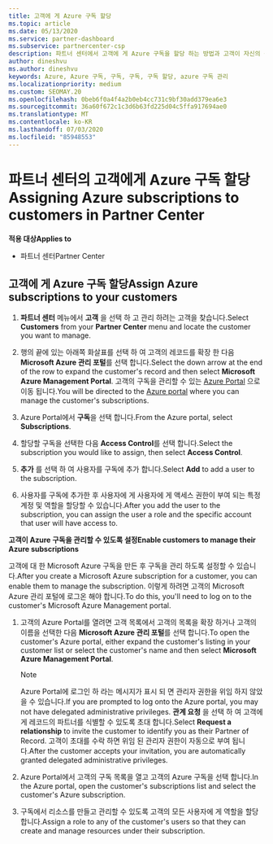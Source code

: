 ```yaml
---
title: 고객에 게 Azure 구독 할당
ms.topic: article
ms.date: 05/13/2020
ms.service: partner-dashboard
ms.subservice: partnercenter-csp
description: 파트너 센터에서 고객에 게 Azure 구독을 할당 하는 방법과 고객이 자신의 구독을 관리 하도록 설정 하는 방법을 알아봅니다.
author: dineshvu
ms.author: dineshvu
keywords: Azure, Azure 구독, 구독, 구독, 구독 할당, azure 구독 관리
ms.localizationpriority: medium
ms.custom: SEOMAY.20
ms.openlocfilehash: 0beb6f0a4f4a2b0eb4cc731c9bf30add379ea6e3
ms.sourcegitcommit: 36a60f672c1c3d6b63fd225d04c5ffa917694ae0
ms.translationtype: MT
ms.contentlocale: ko-KR
ms.lasthandoff: 07/03/2020
ms.locfileid: "85948553"
---
```

# <a name="assigning-azure-subscriptions-to-customers-in-partner-center"></a><span data-ttu-id="2c261-104">파트너 센터의 고객에게 Azure 구독 할당</span><span class="sxs-lookup"><span data-stu-id="2c261-104">Assigning Azure subscriptions to customers in Partner Center</span></span>

<span data-ttu-id="2c261-105">**적용 대상**</span><span class="sxs-lookup"><span data-stu-id="2c261-105">**Applies to**</span></span>

- <span data-ttu-id="2c261-106">파트너 센터</span><span class="sxs-lookup"><span data-stu-id="2c261-106">Partner Center</span></span>

## <a name="assign-azure-subscriptions-to-your-customers"></a><span data-ttu-id="2c261-107">고객에 게 Azure 구독 할당</span><span class="sxs-lookup"><span data-stu-id="2c261-107">Assign Azure subscriptions to your customers</span></span>

1. <span data-ttu-id="2c261-108">**파트너 센터** 메뉴에서 **고객** 을 선택 하 고 관리 하려는 고객을 찾습니다.</span><span class="sxs-lookup"><span data-stu-id="2c261-108">Select **Customers** from your **Partner Center** menu and locate the customer you want to manage.</span></span>

2. <span data-ttu-id="2c261-109">행의 끝에 있는 아래쪽 화살표를 선택 하 여 고객의 레코드를 확장 한 다음 **Microsoft Azure 관리 포털**를 선택 합니다.</span><span class="sxs-lookup"><span data-stu-id="2c261-109">Select the down arrow at the end of the row to expand the customer's record and then select **Microsoft Azure Management Portal**.</span></span> <span data-ttu-id="2c261-110">고객의 구독을 관리할 수 있는 [Azure Portal](https://portal.azure.com/) 으로 이동 됩니다.</span><span class="sxs-lookup"><span data-stu-id="2c261-110">You will be directed to the [Azure portal](https://portal.azure.com/) where you can manage the customer's subscriptions.</span></span>

3. <span data-ttu-id="2c261-111">Azure Portal에서 **구독**을 선택 합니다.</span><span class="sxs-lookup"><span data-stu-id="2c261-111">From the Azure portal, select **Subscriptions**.</span></span>

4. <span data-ttu-id="2c261-112">할당할 구독을 선택한 다음 **Access Control**를 선택 합니다.</span><span class="sxs-lookup"><span data-stu-id="2c261-112">Select the subscription you would like to assign, then select **Access Control**.</span></span>

5. <span data-ttu-id="2c261-113">**추가** 를 선택 하 여 사용자를 구독에 추가 합니다.</span><span class="sxs-lookup"><span data-stu-id="2c261-113">Select **Add** to add a user to the subscription.</span></span> 

6. <span data-ttu-id="2c261-114">사용자를 구독에 추가한 후 사용자에 게 사용자에 게 액세스 권한이 부여 되는 특정 계정 및 역할을 할당할 수 있습니다.</span><span class="sxs-lookup"><span data-stu-id="2c261-114">After you add the user to the subscription, you can assign the user a role and the specific account that user will have access to.</span></span>

<span data-ttu-id="2c261-115">**고객이 Azure 구독을 관리할 수 있도록 설정**</span><span class="sxs-lookup"><span data-stu-id="2c261-115">**Enable customers to manage their Azure subscriptions**</span></span>

<span data-ttu-id="2c261-116">고객에 대 한 Microsoft Azure 구독을 만든 후 구독을 관리 하도록 설정할 수 있습니다.</span><span class="sxs-lookup"><span data-stu-id="2c261-116">After you create a Microsoft Azure subscription for a customer, you can enable them to manage the subscription.</span></span> <span data-ttu-id="2c261-117">이렇게 하려면 고객의 Microsoft Azure 관리 포털에 로그온 해야 합니다.</span><span class="sxs-lookup"><span data-stu-id="2c261-117">To do this, you'll need to log on to the customer's Microsoft Azure Management portal.</span></span> 

1. <span data-ttu-id="2c261-118">고객의 Azure Portal를 열려면 고객 목록에서 고객의 목록을 확장 하거나 고객의 이름을 선택한 다음 **Microsoft Azure 관리 포털**를 선택 합니다.</span><span class="sxs-lookup"><span data-stu-id="2c261-118">To open the customer's Azure portal, either expand the customer's listing in your customer list or select the customer's name and then select **Microsoft Azure Management Portal**.</span></span>
   > [!NOTE]  
   > <span data-ttu-id="2c261-119">Azure Portal에 로그인 하 라는 메시지가 표시 되 면 관리자 권한을 위임 하지 않았을 수 있습니다.</span><span class="sxs-lookup"><span data-stu-id="2c261-119">If you are prompted to log onto the Azure portal, you may not have delegated administrative privileges.</span></span> <span data-ttu-id="2c261-120">**관계 요청** 을 선택 하 여 고객에 게 레코드의 파트너를 식별할 수 있도록 초대 합니다.</span><span class="sxs-lookup"><span data-stu-id="2c261-120">Select **Request a relationship** to invite the customer to identify you as their Partner of Record.</span></span> <span data-ttu-id="2c261-121">고객이 초대를 수락 하면 위임 된 관리자 권한이 자동으로 부여 됩니다.</span><span class="sxs-lookup"><span data-stu-id="2c261-121">After the customer accepts your invitation, you are automatically granted delegated administrative privileges.</span></span>

2. <span data-ttu-id="2c261-122">Azure Portal에서 고객의 구독 목록을 열고 고객의 Azure 구독을 선택 합니다.</span><span class="sxs-lookup"><span data-stu-id="2c261-122">In the Azure portal, open the customer's subscriptions list and select the customer's Azure subscription.</span></span>

3. <span data-ttu-id="2c261-123">구독에서 리소스를 만들고 관리할 수 있도록 고객의 모든 사용자에 게 역할을 할당 합니다.</span><span class="sxs-lookup"><span data-stu-id="2c261-123">Assign a role to any of the customer's users so that they can create and manage resources under their subscription.</span></span>


